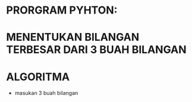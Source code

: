 # PRORGRAM PYHTON:
# MENENTUKAN BILANGAN TERBESAR DARI 3 BUAH BILANGAN

# ALGORITMA
* masukan 3 buah bilangan
